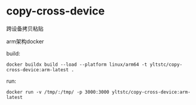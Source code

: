 # copy-cross-device
跨设备拷贝粘贴


arm架构docker

build:
```shell
docker buildx build --load --platform linux/arm64 -t yltstc/copy-cross-device:arm-latest .
```


run:
```shell
docker run -v /tmp/:/tmp/ -p 3000:3000 yltstc/copy-cross-device:arm-latest
```